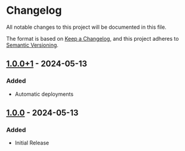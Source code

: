 # Changelog
All notable changes to this project will be documented in this file.

The format is based on [Keep a Changelog](https://keepachangelog.com/en/1.0.0/),
and this project adheres to [Semantic Versioning](https://semver.org/spec/v2.0.0.html).

## [1.0.0+1] - 2024-05-13
### Added
- Automatic deployments

## [1.0.0] - 2024-05-13
### Added
- Initial Release

[1.0.0+1]: https://github.com/Skycoder42/shelf_api/compare/shelf_api-v1.0.0...shelf_api-v1.0.0+1
[1.0.0]: https://github.com/Skycoder42/shelf_api/releases/tag/shelf_api-v1.0.0
